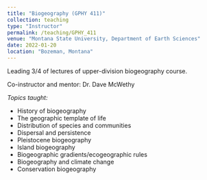 ```yaml
---
title: "Biogeography (GPHY 411)"
collection: teaching
type: "Instructor"
permalink: /teaching/GPHY_411
venue: "Montana State University, Department of Earth Sciences"
date: 2022-01-20
location: "Bozeman, Montana"
---
```


Leading 3/4 of lectures of upper-division biogeography course.

Co-instructor and mentor: Dr. Dave McWethy

*Topics taught:*

* History of biogeography
* The geographic template of life
* Distribution of species and communities
* Dispersal and persistence
* Pleistocene biogeography
* Island biogeography
* Biogeographic gradients/ecogeographic rules
* Biogeography and climate change
* Conservation biogeography